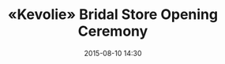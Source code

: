 ---
  title:      «Kevolie» Bridal Store Opening Ceremony
  date:       2015-08-10 14:30
  venue:      Kevolie
  address:    '50 Kimberley Street, Tsim Sha Tsui, Kowloon, Hong Kong'
  map:        '22.3008015, 114.174715'
  attendees:  'Myolie Wu, Nancy Wu, Elaine Yiu, <mark>Selena Lee</mark>, Paisley Wu, Mandy Wong'
---